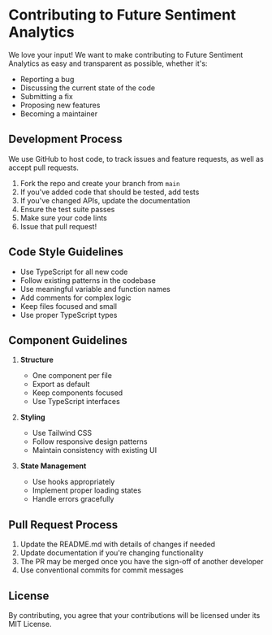 
# Contributing to Future Sentiment Analytics

We love your input! We want to make contributing to Future Sentiment Analytics as easy and transparent as possible, whether it's:

- Reporting a bug
- Discussing the current state of the code
- Submitting a fix
- Proposing new features
- Becoming a maintainer

## Development Process

We use GitHub to host code, to track issues and feature requests, as well as accept pull requests.

1. Fork the repo and create your branch from `main`
2. If you've added code that should be tested, add tests
3. If you've changed APIs, update the documentation
4. Ensure the test suite passes
5. Make sure your code lints
6. Issue that pull request!

## Code Style Guidelines

- Use TypeScript for all new code
- Follow existing patterns in the codebase
- Use meaningful variable and function names
- Add comments for complex logic
- Keep files focused and small
- Use proper TypeScript types

## Component Guidelines

1. **Structure**
   - One component per file
   - Export as default
   - Keep components focused
   - Use TypeScript interfaces

2. **Styling**
   - Use Tailwind CSS
   - Follow responsive design patterns
   - Maintain consistency with existing UI

3. **State Management**
   - Use hooks appropriately
   - Implement proper loading states
   - Handle errors gracefully

## Pull Request Process

1. Update the README.md with details of changes if needed
2. Update documentation if you're changing functionality
3. The PR may be merged once you have the sign-off of another developer
4. Use conventional commits for commit messages

## License

By contributing, you agree that your contributions will be licensed under its MIT License.

